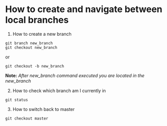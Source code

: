 # How to create and navigate between local branches

1. How to create a new branch 
~~~cmd=
git branch new_branch
git checkout new_branch
~~~

or
~~~cmd=
git checkout -b new_branch
~~~
**Note:** *After new_branch command executed you are located in the new_branch*  

2. How to check which branch am I currently in
~~~cmd=
git status
~~~
3. How to switch back to master
~~~cmd=
git checkout master
~~~